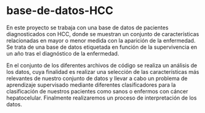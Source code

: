 # base-de-datos-HCC
En este proyecto se trabaja con una base de datos de pacientes diagnosticados con HCC, 
donde se muestran un conjunto de características relacionadas en mayor o menor medida con la aparición de la enfermedad.
Se trata de una base de datos etiquetada en función de la supervivencia en un año tras el diagnóstico de la enfermedad.

En el conjunto de los diferentes archivos de código se realiza un análisis de los datos, cuya finalidad es realizar una selección de las características más relevantes de nuestro conjunto de datos y llevar a cabo un problema de aprendizaje supervisado mediante diferentes clasificadores para la clasificación de nuestros pacientes como sanos o enfermos con cáncer hepatocelular. Finalmente realizaremos un proceso de interpretación de los datos.


